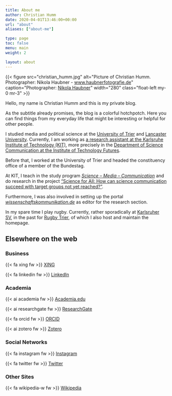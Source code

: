 ```yaml
---
title: About me
author: Christian Humm
date: 2020-04-01T13:46:00+00:00
url: "about"
aliases: ["about-me"]

type: page
toc: false
menu: main
weight: 2

layout: about
---
```


{{< figure src="christian_humm.jpg" alt="Picture of Christian Humm. Photographer: Nikola Haubner - www.haubnerfotografie.de" caption="Photographer: [Nikola Haubner](https://www.haubnerfotografie.de/)" width="280" class="float-left my-0 mr-3" >}}

Hello, my name is Christian Humm and this is my private blog.

As the subtitle already promises, the blog is a colorful hotchpotch. Here you can find things from my everyday life that might be interesting or helpful for other people.

I studied media and political science at the [University of Trier][1] and [Lancaster University][2]. Currently, I am working as [a research assistant at the Karlsruhe Institute of Technology (KIT)][3], more precisely in the [Department of Science Communication at the Institute of Technology Futures][4].

Before that, I worked at the University of Trier and headed the constituency office of a member of the Bundestag.

At KIT, I teach in the study program _[Science – Media – Communication][5]_ and do research in the project [&#8220;Science for All: How can science communication succeed with target groups not yet reached?&#8221;][6].

Furthermore, I was also involved in setting up the portal _[wissenschaftskommunikation.de][7]_ as editor for the research section.

In my spare time I play rugby. Currently, rather sporadically at [Karlsruher SV][8], in the past for [Rugby Trier][9], of which I also host and maintain the homepage.

## Elsewhere on the web

### Business

{{< fa xing fw >}} [XING](https://www.xing.com/profile/Christian_Humm4/)

{{< fa linkedin fw >}} [LinkedIn](https://www.linkedin.com/in/christian-humm/)

### Academia

{{< ai academia fw >}} [Academia.edu](https://www.researchgate.net/profile/Christian_Humm)

{{< ai researchgate fw >}} [ResearchGate](https://www.researchgate.net/profile/Christian_Humm)

{{< fa orcid fw >}} [ORCID](https://orcid.org/0000-0001-8789-530X)

{{< ai zotero fw >}} [Zotero](https://www.zotero.org/cmlnet)

### Social Networks

{{< fa instagram fw >}} [Instagram](https://www.instagram.com/cml_0815/)

{{< fa twitter fw >}} [Twitter](https://twitter.com/cml_net)

### Other Sites

{{< fa wikipedia-w fw >}} [Wikipedia](https://de.wikipedia.org/wiki/Benutzer:CML0815)

[1]: https://www.uni-trier.de/ "University Trier"
[2]: https://www.lancaster.ac.uk/ "Lancaster University"
[3]: https://wmk.itz.kit.edu/1320_christian_humm.php "Employee page"
[4]: https://wmk.itz.kit.edu/ "Department of Science Communication"
[5]: https://wmk.itz.kit.edu/2118.php
[6]: https://wmk.itz.kit.edu/2943.php
[7]: https://www.wissenschaftskommunikation.de/
[8]: https://karlsruher-sv.de/category/verein/rugby/
[9]: https://www.rugby-trier.de/

